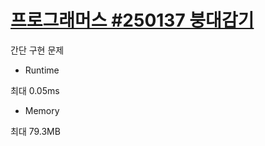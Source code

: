 # [프로그래머스 #250137 붕대감기](https://school.programmers.co.kr/learn/courses/30/lessons/250137)

간단 구현 문제

- Runtime

최대 0.05ms

- Memory

최대 79.3MB
